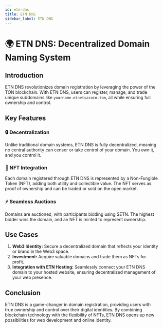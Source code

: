 ```yaml
---
id: etn-dns
title: ETN DNS
sidebar_label: ETN DNS
---
```


# 🌍 ETN DNS: Decentralized Domain Naming System

## Introduction

ETN DNS revolutionizes domain registration by leveraging the power of the TON blockchain. With ETN DNS, users can register, manage, and trade unique subdomains like `yourname.etnetsacoin.ton`, all while ensuring full ownership and control.

## Key Features

### 🔒 Decentralization
Unlike traditional domain systems, ETN DNS is fully decentralized, meaning no central authority can censor or take control of your domain. You own it, and you control it.

### 🎨 NFT Integration
Each domain registered through ETN DNS is represented by a Non-Fungible Token (NFT), adding both utility and collectible value. The NFT serves as proof of ownership and can be traded or sold on the open market.

### ⚡ Seamless Auctions
Domains are auctioned, with participants bidding using $ETN. The highest bidder wins the domain, and an NFT is minted to represent ownership.

## Use Cases

1. **Web3 Identity:** Secure a decentralized domain that reflects your identity or brand in the Web3 space.
2. **Investment:** Acquire valuable domains and trade them as NFTs for profit.
3. **Integration with ETN Hosting:** Seamlessly connect your ETN DNS domain to your hosted website, ensuring decentralized management of your web presence.

## Conclusion

ETN DNS is a game-changer in domain registration, providing users with true ownership and control over their digital identities. By combining blockchain technology with the flexibility of NFTs, ETN DNS opens up new possibilities for web development and online identity.
